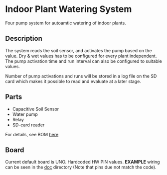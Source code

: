 # Indoor Plant Watering System
Four pump system for autoamtic watering of indoor plants.

## Description 
The system reads the soil sensor, and activates the pump based on the value. Dry & wet values has to be 
configured for every plant independent. The pump activation time and run interval can also be configured 
to suitable values. 

Number of pump activations and runs will be stored in a log file on the SD card which makes it possible to 
read and evaluate at a later stage. 

## Parts
* Capacitive Soil Sensor
* Water pump
* Relay
* SD-card reader

For details, see BOM [here](doc/BOM.txt)

## Board
Current default board is UNO. Hardcoded HW PIN values. **EXAMPLE** wiring can be seen in the [doc](doc) directory (Note that pins due not match the code).
